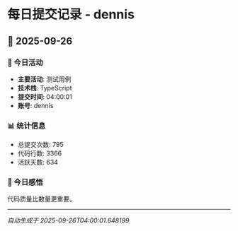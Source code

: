# 每日提交记录 - dennis

## 📅 2025-09-26

### 🎯 今日活动
- **主要活动**: 测试用例
- **技术栈**: TypeScript
- **提交时间**: 04:00:01
- **账号**: dennis

### 📊 统计信息
- 总提交次数: 795
- 代码行数: 3366
- 活跃天数: 634

### 💭 今日感悟
代码质量比数量更重要。

---
*自动生成于 2025-09-26T04:00:01.648199*
